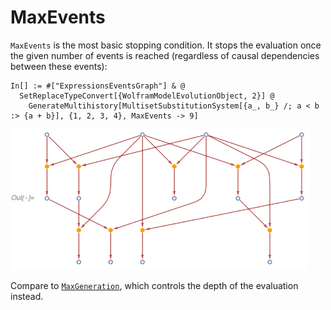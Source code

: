 # MaxEvents

`MaxEvents` is the most basic stopping condition. It stops the evaluation once the given number of events is reached
(regardless of causal dependencies between these events):

```wl
In[] := #["ExpressionsEventsGraph"] & @
  SetReplaceTypeConvert[{WolframModelEvolutionObject, 2}] @
    GenerateMultihistory[MultisetSubstitutionSystem[{a_, b_} /; a < b :> {a + b}], {1, 2, 3, 4}, MaxEvents -> 9]
```

<img src="/Documentation/Images/MaxEventsExample.png" width="478.2">

Compare to [`MaxGeneration`](MaxGeneration.md), which controls the depth of the evaluation instead.
